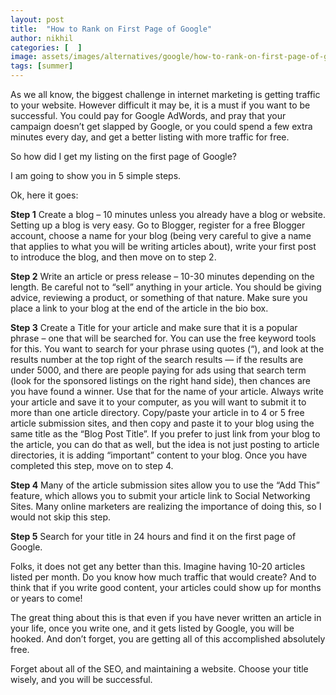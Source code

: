 ```yaml
---
layout: post
title:  "How to Rank on First Page of Google"
author: nikhil
categories: [  ]
image: assets/images/alternatives/google/how-to-rank-on-first-page-of-google.png
tags: [summer]
---
```

As we all know, the biggest challenge in internet marketing is getting traffic to your website. However difficult it may be, it is a must if you want to be successful. You could pay for Google AdWords, and pray that your campaign doesn’t get slapped by Google, or you could spend a few extra minutes every day, and get a better listing with more traffic for free.

So how did I get my listing on the first page of Google?

I am going to show you in 5 simple steps.

Ok, here it goes:

**Step 1**
Create a blog – 10 minutes unless you already have a blog or website. Setting up a blog is very easy. Go to Blogger, register for a free Blogger account, choose a name for your blog (being very careful to give a name that applies to what you will be writing articles about), write your first post to introduce the blog, and then move on to step 2.

**Step 2**
Write an article or press release – 10-30 minutes depending on the length. Be careful not to “sell” anything in your article. You should be giving advice, reviewing a product, or something of that nature. Make sure you place a link to your blog at the end of the article in the bio box.

**Step 3**
Create a Title for your article and make sure that it is a popular phrase – one that will be searched for. You can use the free keyword tools for this. You want to search for your phrase using quotes (“), and look at the results number at the top right of the search results — if the results are under 5000, and there are people paying for ads using that search term (look for the sponsored listings on the right hand side), then chances are you have found a winner. Use that for the name of your article. Always write your article and save it to your computer, as you will want to submit it to more than one article directory. Copy/paste your article in to 4 or 5 free article submission sites, and then copy and paste it to your blog using the same title as the “Blog Post Title”. If you prefer to just link from your blog to the article, you can do that as well, but the idea is not just posting to article directories, it is adding “important” content to your blog. Once you have completed this step, move on to step 4.

**Step 4**
Many of the article submission sites allow you to use the “Add This” feature, which allows you to submit your article link to Social Networking Sites. Many online marketers are realizing the importance of doing this, so I would not skip this step.

**Step 5**
Search for your title in 24 hours and find it on the first page of Google.

Folks, it does not get any better than this. Imagine having 10-20 articles listed per month. Do you know how much traffic that would create? And to think that if you write good content, your articles could show up for months or years to come!

The great thing about this is that even if you have never written an article in your life, once you write one, and it gets listed by Google, you will be hooked. And don’t forget, you are getting all of this accomplished absolutely free.

Forget about all of the SEO, and maintaining a website. Choose your title wisely, and you will be successful.

